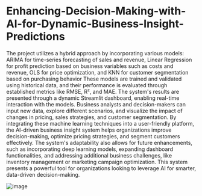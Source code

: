 # Enhancing-Decision-Making-with-AI-for-Dynamic-Business-Insight-Predictions
The project utilizes a hybrid approach by incorporating various models: ARIMA for time-series forecasting of sales and revenue, Linear Regression for profit prediction based on business variables such as costs and revenue, OLS for price optimization, and KNN for customer segmentation based on purchasing behavior
These models are trained and validated using historical data, and their performance is evaluated through established metrics like RMSE, R², and MAE.
The system's results are presented through a dynamic Streamlit dashboard, enabling real-time interaction with the models. Business analysts and decision-makers can input new data, explore different scenarios, and visualize the impact of changes in pricing, sales strategies, and customer segmentation.
By integrating these machine learning techniques into a user-friendly platform, the AI-driven business insight system helps organizations improve decision-making, optimize pricing strategies, and segment customers effectively. The system's adaptability also allows for future enhancements, such as incorporating deep learning models, expanding dashboard functionalities, and addressing additional business challenges, like inventory management or marketing campaign optimization. This system presents a powerful tool for organizations looking to leverage AI for smarter, data-driven decision-making.

![image](https://github.com/user-attachments/assets/f973bd0c-8dff-41a1-8d8a-621fe402eb32)
